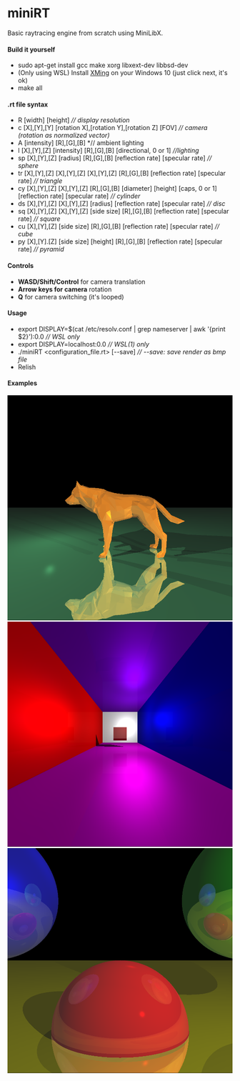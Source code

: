 # miniRT  
Basic raytracing engine from scratch using MiniLibX.  

#### Build it yourself

- sudo apt-get install gcc make xorg libxext-dev libbsd-dev  
- (Only using WSL) Install [XMing](https://sourceforge.net/projects/xming/) on your Windows 10 (just click next, it's ok)  
- make all  

#### .rt file syntax

- R [width] [height] *// display resolution*  
- c [X],[Y],[Y] [rotation X],[rotation Y],[rotation Z] [FOV] *// camera (rotation as normalized vector)*  
- A [intensity] [R],[G],[B] *// ambient lighting  
- l [X],[Y],[Z] [intensity] [R],[G],[B] [directional, 0 or 1] *//lighting*  
- sp [X],[Y],[Z] [radius] [R],[G],[B] [reflection rate] [specular rate] *// sphere*  
- tr [X],[Y],[Z] [X],[Y],[Z] [X],[Y],[Z] [R],[G],[B] [reflection rate] [specular rate] *// triangle*  
- cy [X],[Y],[Z] [X],[Y],[Z] [R],[G],[B] [diameter] [height] [caps, 0 or 1] [reflection rate] [specular rate] *// cylinder*  
- ds [X],[Y],[Z] [X],[Y],[Z] [radius] [reflection rate] [specular rate] *// disc* 
- sq [X],[Y],[Z] [X],[Y],[Z] [side size] [R],[G],[B] [reflection rate] [specular rate] *// square*
- cu [X],[Y],[Z] [side size] [R],[G],[B] [reflection rate] [specular rate] *// cube*
- py [X],[Y].[Z] [side size] [height] [R],[G],[B] [reflection rate] [specular rate] *// pyramid*
#### Controls

- **WASD/Shift/Control** for camera translation  
- **Arrow keys for camera** rotation  
- **Q** for camera switching (it's looped)  

#### Usage

- export DISPLAY=$(cat /etc/resolv.conf | grep nameserver | awk '{print $2}'):0.0 *// WSL only*  
- export DISPLAY=localhost:0.0 *// WSL(1) only*  
- ./miniRT <configuration_file.rt> [--save] *// --save: save render as bmp file*  
- Relish  

#### Examples

![Wolf render](https://github.com/awend0/miniRT/blob/master/screenshots/wolf.bmp?raw=true)
![Beautiful render](https://github.com/awend0/miniRT/blob/master/screenshots/room.bmp?raw=true)  
![Another render](https://github.com/awend0/miniRT/blob/master/screenshots/simple.bmp?raw=true)
